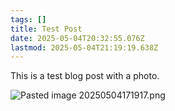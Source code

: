 ```yaml
---
tags: []
title: Test Post
date: 2025-05-04T20:32:55.076Z
lastmod: 2025-05-04T21:19:19.638Z
---
```

This is a test blog post with a photo.

![Pasted image 20250504171917.png](/ob/Pasted%20image%2020250504171917.png)
